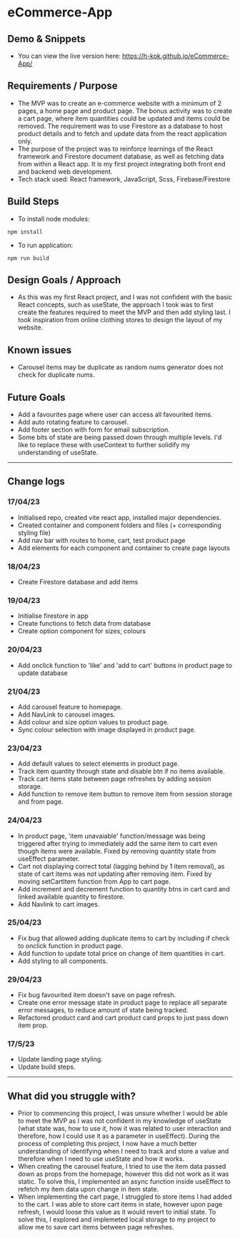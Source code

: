 # eCommerce-App

## Demo & Snippets

-   You can view the live version here: https://h-kok.github.io/eCommerce-App/

## Requirements / Purpose

-   The MVP was to create an e-commerce website with a minimum of 2 pages, a home page and product page. The bonus activity was to create a cart page, where item quantities could be updated and items could be removed. The requirement was to use Firestore as a database to host product details and to fetch and update data from the react application only.
-   The purpose of the project was to reinforce learnings of the React framework and Firestore document database, as well as fetching data from within a React app. It is my first project integrating both front end and backend web development.
-   Tech stack used: React framework, JavaScript, Scss, Firebase/Firestore

## Build Steps

-   To install node modules:

```
npm install
```

-   To run application:

```
npm run build
```

## Design Goals / Approach

-   As this was my first React project, and I was not confident with the basic React concepts, such as useState, the approach I took was to first create the features required to meet the MVP and then add styling last. I took inspiration from online clothing stores to design the layout of my website.

## Known issues

-   Carousel items may be duplicate as random nums generator does not check for duplicate nums.

## Future Goals

-   Add a favourites page where user can access all favourited items.
-   Add auto rotating feature to carousel.
-   Add footer section with form for email subscription.
-   Some bits of state are being passed down through multiple levels. I'd like to replace these with useContext to further solidify my understanding of useState.

---

## Change logs

### 17/04/23

-   Initialised repo, created vite react app, installed major dependencies.
-   Created container and component folders and files (+ corresponding styling file)
-   Add nav bar with routes to home, cart, test product page
-   Add elements for each component and container to create page layouts

### 18/04/23

-   Create Firestore database and add items

### 19/04/23

-   Initialise firestore in app
-   Create functions to fetch data from database
-   Create option component for sizes, colours

### 20/04/23

-   Add onclick function to 'like' and 'add to cart' buttons in product page to update database

### 21/04/23

-   Add carousel feature to homepage.
-   Add NavLink to carousel images.
-   Add colour and size option values to product page.
-   Sync colour selection with image displayed in product page.

### 23/04/23

-   Add default values to select elements in product page.
-   Track item quantity through state and disable btn if no items available.
-   Track cart items state between page refreshes by adding session storage.
-   Add function to remove item button to remove item from session storage and from page.

### 24/04/23

-   In product page, 'item unavaiable' function/message was being triggered after trying to immediately add the same item to cart even though items were available. Fixed by removing quantity state from useEffect parameter.
-   Cart not displaying correct total (lagging behind by 1 item removal), as state of cart items was not updating after removing item. Fixed by moving setCartItem function from App to cart page.
-   Add increment and decrement function to quantity btns in cart card and linked available quantity to firestore.
-   Add Navlink to cart images.

### 25/04/23

-   Fix bug that allowed adding duplicate items to cart by including if check to onclick function in product page.
-   Add function to update total price on change of item quantities in cart.
-   Add styling to all components.

### 29/04/23

-   Fix bug favourited item doesn't save on page refresh.
-   Create one error message state in product page to replace all separate error messages, to reduce amount of state being tracked.
-   Refactored product card and cart product card props to just pass down item prop.

### 17/5/23

-   Update landing page styling.
-   Update build steps.

---

## What did you struggle with?

-   Prior to commencing this project, I was unsure whether I would be able to meet the MVP as I was not confident in my knowledge of useState (what state was, how to use it, how it was related to user interaction and therefore, how I could use it as a parameter in useEffect). During the process of completing this project, I now have a much better understanding of identifying when I need to track and store a value and therefore when I need to use useState and how it works.
-   When creating the carousel feature, I tried to use the item data passed down as props from the homepage, however this did not work as it was static. To solve this, I implemented an async function inside useEffect to refetch my item data upon change in item state.
-   When implementing the cart page, I struggled to store items I had added to the cart. I was able to store cart items in state, however upon page refresh, I would loose this value as it would revert to initial state. To solve this, I explored and implemeted local storage to my project to allow me to save cart items between page refreshes.
